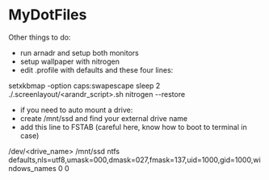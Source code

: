 # MyDotFiles

Other things to do:
  * run arnadr and setup both monitors
  * setup wallpaper with nitrogen
  * edit .profile with defaults and these four lines:

setxkbmap -option caps:swapescape
sleep 2
./.screenlayout/<arandr_script>.sh
nitrogen --restore

  * if you need to auto mount a drive:
  * create /mnt/ssd and find your external drive name
  * add this line to FSTAB (careful here, know how to boot to terminal in case)
  
/dev/<drive_name> /mnt/ssd ntfs defaults,nls=utf8,umask=000,dmask=027,fmask=137,uid=1000,gid=1000,windows_names 0 0
  
